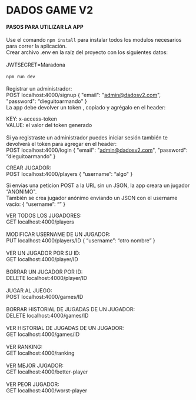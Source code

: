 # DADOS GAME V2<br>
#### PASOS PARA UTILIZAR LA APP<br>

Use el comando `npm install` para instalar todos los modulos necesarios para correr la aplicación.<br> 
Crear archivo .env en la raíz del proyecto con los siguientes datos:<br><br>
JWTSECRET=Maradona
<br><br>
`npm run dev`
<br><br>
Registrar un administrador:<br>
POST localhost:4000/signup
{
"email": "admin@dadosv2.com",
"password": “dieguitoarmando"
}
<br>
La app debe devolver un token , copiado y agrégalo en el header:<br>

KEY: x-access-token<br>
VALUE: el valor del token generado<br>
<br>
Si ya registraste un administrador puedes iniciar sesión también te devolverá el token para agregar en el header:<br>
POST localhost:4000/login
{
"email": "admin@dadosv2.com",
"password": “dieguitoarmando"
}

CREAR JUGADOR:<br>
POST localhost:4000/players 
{
“username”: “algo"
}

Si envias una peticion POST a la URL sin un JSON, la app creara un jugador “ANONIMO".<br>
También se crea jugador anónimo enviando un JSON con el username vacío: 
{
“username”: “”
}

VER TODOS LOS JUGADORES:<br>
GET localhost:4000/players
<br><br>
MODIFICAR USERNAME DE UN JUGADOR:<br>
PUT localhost:4000/players/ID 
{
“username”: “otro nombre”
}
<br><br>
VER UN JUGADOR POR SU ID:<br>
GET localhost:4000/player/ID
<br><br>
BORRAR UN JUGADOR POR ID:<br>
DELETE localhost:4000/player/ID
<br><br>
JUGAR AL JUEGO:<br>
POST localhost:4000/games/ID
<br><br>
BORRAR HISTORIAL DE JUGADAS DE UN JUGADOR: <br>
DELETE localhost:4000/games/ID
<br><br>
VER HISTORIAL DE JUGADAS DE UN JUGADOR:<br>
GET localhost:4000/games/ID
<br><br>
VER RANKING: <br>
GET localhost:4000/ranking
<br><br>
VER MEJOR JUGADOR:<br>
GET localhost:4000/better-player
<br><br>
VER PEOR JUGADOR:<br>
GET localhost:4000/worst-player
<br><br><br>
